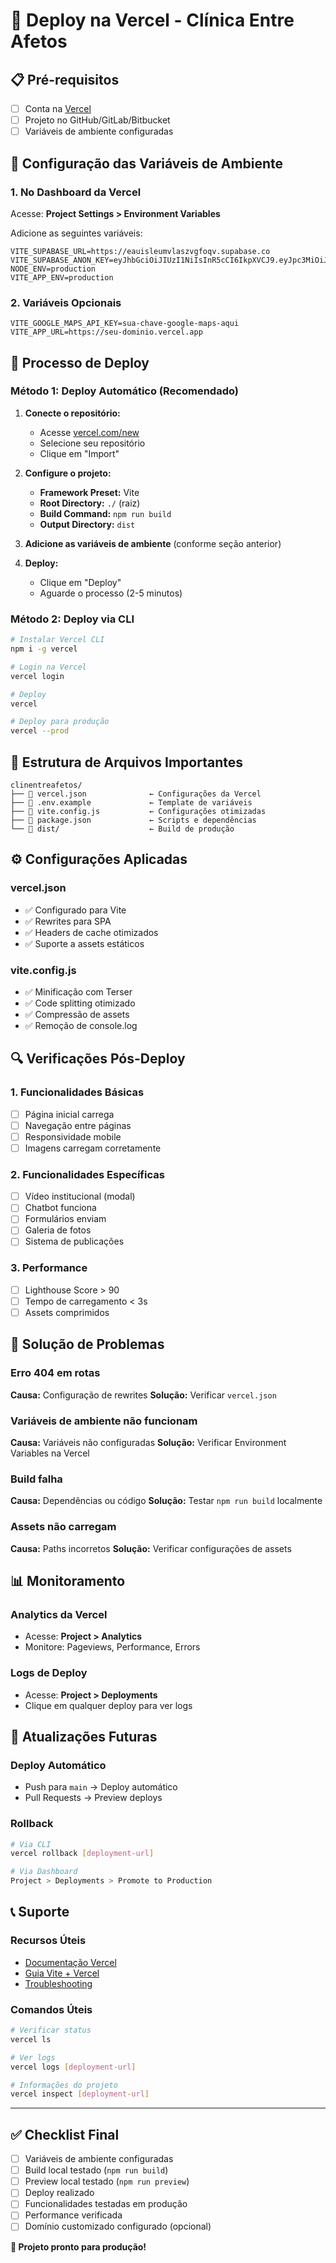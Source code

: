 # 🚀 Deploy na Vercel - Clínica Entre Afetos

## 📋 Pré-requisitos

- [ ] Conta na [Vercel](https://vercel.com)
- [ ] Projeto no GitHub/GitLab/Bitbucket
- [ ] Variáveis de ambiente configuradas

## 🔧 Configuração das Variáveis de Ambiente

### 1. No Dashboard da Vercel

Acesse: **Project Settings > Environment Variables**

Adicione as seguintes variáveis:

```env
VITE_SUPABASE_URL=https://eauisleumvlaszvgfoqv.supabase.co
VITE_SUPABASE_ANON_KEY=eyJhbGciOiJIUzI1NiIsInR5cCI6IkpXVCJ9.eyJpc3MiOiJzdXBhYmFzZSIsInJlZiI6ImVhdWlzbGV1bXZsYXN6dmdmb3F2Iiwicm9sZSI6ImFub24iLCJpYXQiOjE3NTk5MDE2MzAsImV4cCI6MjA3NTQ3NzYzMH0.ZieRFisaFrf7cpc9rqAokmdvtSG2pycFfUG_7TEl4xc
NODE_ENV=production
VITE_APP_ENV=production
```

### 2. Variáveis Opcionais

```env
VITE_GOOGLE_MAPS_API_KEY=sua-chave-google-maps-aqui
VITE_APP_URL=https://seu-dominio.vercel.app
```

## 🚀 Processo de Deploy

### Método 1: Deploy Automático (Recomendado)

1. **Conecte o repositório:**
   - Acesse [vercel.com/new](https://vercel.com/new)
   - Selecione seu repositório
   - Clique em "Import"

2. **Configure o projeto:**
   - **Framework Preset:** Vite
   - **Root Directory:** `./` (raiz)
   - **Build Command:** `npm run build`
   - **Output Directory:** `dist`

3. **Adicione as variáveis de ambiente** (conforme seção anterior)

4. **Deploy:**
   - Clique em "Deploy"
   - Aguarde o processo (2-5 minutos)

### Método 2: Deploy via CLI

```bash
# Instalar Vercel CLI
npm i -g vercel

# Login na Vercel
vercel login

# Deploy
vercel

# Deploy para produção
vercel --prod
```

## 📁 Estrutura de Arquivos Importantes

```
clinentreafetos/
├── 📄 vercel.json              ← Configurações da Vercel
├── 📄 .env.example             ← Template de variáveis
├── 📄 vite.config.js           ← Configurações otimizadas
├── 📄 package.json             ← Scripts e dependências
└── 📁 dist/                    ← Build de produção
```

## ⚙️ Configurações Aplicadas

### vercel.json
- ✅ Configurado para Vite
- ✅ Rewrites para SPA
- ✅ Headers de cache otimizados
- ✅ Suporte a assets estáticos

### vite.config.js
- ✅ Minificação com Terser
- ✅ Code splitting otimizado
- ✅ Compressão de assets
- ✅ Remoção de console.log

## 🔍 Verificações Pós-Deploy

### 1. Funcionalidades Básicas
- [ ] Página inicial carrega
- [ ] Navegação entre páginas
- [ ] Responsividade mobile
- [ ] Imagens carregam corretamente

### 2. Funcionalidades Específicas
- [ ] Vídeo institucional (modal)
- [ ] Chatbot funciona
- [ ] Formulários enviam
- [ ] Galeria de fotos
- [ ] Sistema de publicações

### 3. Performance
- [ ] Lighthouse Score > 90
- [ ] Tempo de carregamento < 3s
- [ ] Assets comprimidos

## 🐛 Solução de Problemas

### Erro 404 em rotas
**Causa:** Configuração de rewrites
**Solução:** Verificar `vercel.json`

### Variáveis de ambiente não funcionam
**Causa:** Variáveis não configuradas
**Solução:** Verificar Environment Variables na Vercel

### Build falha
**Causa:** Dependências ou código
**Solução:** Testar `npm run build` localmente

### Assets não carregam
**Causa:** Paths incorretos
**Solução:** Verificar configurações de assets

## 📊 Monitoramento

### Analytics da Vercel
- Acesse: **Project > Analytics**
- Monitore: Pageviews, Performance, Errors

### Logs de Deploy
- Acesse: **Project > Deployments**
- Clique em qualquer deploy para ver logs

## 🔄 Atualizações Futuras

### Deploy Automático
- Push para `main` → Deploy automático
- Pull Requests → Preview deploys

### Rollback
```bash
# Via CLI
vercel rollback [deployment-url]

# Via Dashboard
Project > Deployments > Promote to Production
```

## 📞 Suporte

### Recursos Úteis
- [Documentação Vercel](https://vercel.com/docs)
- [Guia Vite + Vercel](https://vercel.com/guides/deploying-vite-to-vercel)
- [Troubleshooting](https://vercel.com/support)

### Comandos Úteis
```bash
# Verificar status
vercel ls

# Ver logs
vercel logs [deployment-url]

# Informações do projeto
vercel inspect [deployment-url]
```

---

## ✅ Checklist Final

- [ ] Variáveis de ambiente configuradas
- [ ] Build local testado (`npm run build`)
- [ ] Preview local testado (`npm run preview`)
- [ ] Deploy realizado
- [ ] Funcionalidades testadas em produção
- [ ] Performance verificada
- [ ] Domínio customizado configurado (opcional)

**🎉 Projeto pronto para produção!**